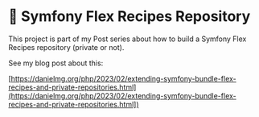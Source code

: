 # 🚀 Symfony Flex Recipes Repository

This project is part  of my Post series about how to build a Symfony Flex Recipes repository (private or not).

See my blog post about this:

[https://danielmg.org/php/2023/02/extending-symfony-bundle-flex-recipes-and-private-repositories.html](https://danielmg.org/php/2023/02/extending-symfony-bundle-flex-recipes-and-private-repositories.html])
